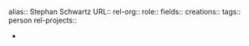 alias:: Stephan Schwartz
URL::
rel-org::
role::
fields::
creations:: 
tags:: person
rel-projects::


-